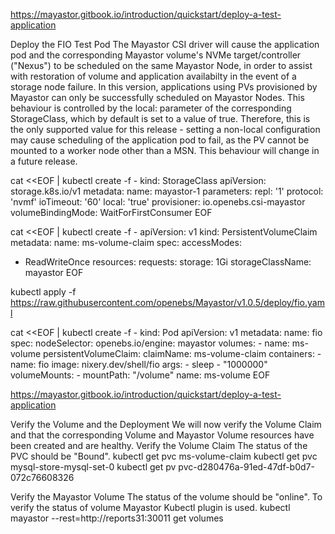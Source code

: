 https://mayastor.gitbook.io/introduction/quickstart/deploy-a-test-application

Deploy the FIO Test Pod
The Mayastor CSI driver will cause the application pod and the corresponding Mayastor volume's NVMe target/controller ("Nexus") to be scheduled on the same Mayastor Node, in order to assist with restoration of volume and application availabilty in the event of a storage node failure.
In this version, applications using PVs provisioned by Mayastor can only be successfully scheduled on Mayastor Nodes. This behaviour is controlled by the local: parameter of the corresponding StorageClass, which by default is set to a value of true. Therefore, this is the only supported value for this release - setting a non-local configuration may cause scheduling of the application pod to fail, as the PV cannot be mounted to a worker node other than a MSN. This behaviour will change in a future release.

cat <<EOF | kubectl create -f -
kind: StorageClass
apiVersion: storage.k8s.io/v1
metadata:
  name: mayastor-1
parameters:
  repl: '1'
  protocol: 'nvmf'
  ioTimeout: '60'
  local: 'true'
provisioner: io.openebs.csi-mayastor
volumeBindingMode: WaitForFirstConsumer
EOF

cat <<EOF | kubectl create -f -
apiVersion: v1
kind: PersistentVolumeClaim
metadata:
  name: ms-volume-claim
spec:
  accessModes:
  - ReadWriteOnce
  resources:
    requests:
      storage: 1Gi
  storageClassName: mayastor
EOF


kubectl apply -f https://raw.githubusercontent.com/openebs/Mayastor/v1.0.5/deploy/fio.yaml

cat <<EOF | kubectl create -f -
kind: Pod
apiVersion: v1
metadata:
  name: fio
spec:
  nodeSelector:
    openebs.io/engine: mayastor
  volumes:
    - name: ms-volume
      persistentVolumeClaim:
        claimName: ms-volume-claim
  containers:
    - name: fio
      image: nixery.dev/shell/fio
      args:
        - sleep
        - "1000000"
      volumeMounts:
        - mountPath: "/volume"
          name: ms-volume
EOF


https://mayastor.gitbook.io/introduction/quickstart/deploy-a-test-application

Verify the Volume and the Deployment
We will now verify the Volume Claim and that the corresponding Volume and Mayastor Volume resources have been created and are healthy.
Verify the Volume Claim
The status of the PVC should be "Bound".
kubectl get pvc ms-volume-claim
kubectl get pvc mysql-store-mysql-set-0
kubectl get pv pvc-d280476a-91ed-47df-b0d7-072c76608326

Verify the Mayastor Volume
The status of the volume should be "online".
To verify the status of volume Mayastor Kubectl plugin is used.
kubectl mayastor --rest=http://reports31:30011 get volumes